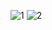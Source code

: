 
![1](https://github.com/MunavarPM/FashionStore_SwiftUI/assets/121251398/859ccc64-d39d-4459-b6aa-71f59fa98153)
![2](https://github.com/MunavarPM/FashionStore_SwiftUI/assets/121251398/7fca30c6-7d81-4e0c-b6a6-14075ce38342)



